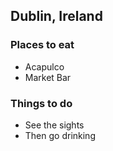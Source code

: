 ## Dublin, Ireland

### Places to eat
- Acapulco
- Market Bar

### Things to do
- See the sights
- Then go drinking